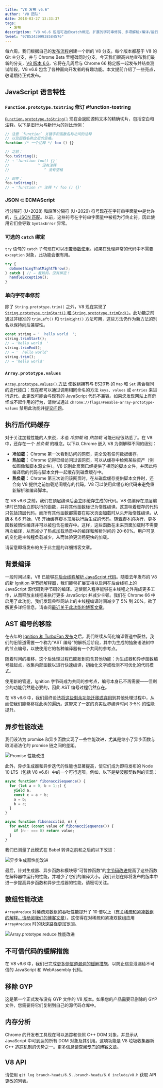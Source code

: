 ```yaml
---
title: "V8 发布 v6.6"
author: "V8 团队"
date: 2018-03-27 13:33:37
tags:
  - 发布
description: "V8 v6.6 包括可选的catch绑定、扩展的字符串修剪、多项解析/编译/运行时性能改进等等！"
tweet: "978534399938584576"
---
```

每六周，我们根据自己的[发布流程](/docs/release-process)创建一个新的 V8 分支。每个版本都基于 V8 的 Git 主分支，并与 Chrome Beta 里程碑同时分支。今天我们很高兴地宣布我们最新的分支，[V8 版本 6.6](https://chromium.googlesource.com/v8/v8.git/+log/branch-heads/6.6)，它将在几周后与 Chrome 66 稳定版一起发布并结束测试阶段。V8 v6.6 包含了各种面向开发者的有趣功能。本文提前介绍了一些亮点，敬请期待正式发布。

<!--truncate-->
## JavaScript 语言特性

### `Function.prototype.toString` 修订  #function-tostring

[`Function.prototype.toString()`](/features/function-tostring) 现在会返回源码文本的精确切片，包括空白和注释。以下是旧行为与新行为的对比示例：

```js
// 注意 `function` 关键字和函数名称之间的注释
// 以及函数名称之后的空格。
function /* 一个注释 */ foo () {}

// 之前：
foo.toString();
// → 'function foo() {}'
//             ^ 没有注释
//                ^ 没有空格

// 现在：
foo.toString();
// → 'function /* 注释 */ foo () {}'
```

### JSON ⊂ ECMAScript

行分隔符 (U+2028) 和段落分隔符 (U+2029) 符号现在在字符串字面量中是允许的，[与 JSON 匹配](/features/subsume-json)。以前，这些符号在字符串字面量中被视为行终止符，因此使用它们会导致 `SyntaxError` 异常。

### 可选的 `catch` 绑定

`try` 语句的 `catch` 子句现在可以[不带参数使用](/features/optional-catch-binding)。如果在处理异常的代码中不需要 `exception` 对象，此功能会很有用。

```js
try {
  doSomethingThatMightThrow();
} catch { // → 看妈妈，没有绑定！
  handleException();
}
```

### 单向字符串修剪

除了 `String.prototype.trim()` 之外，V8 现在实现了[`String.prototype.trimStart()` 和 `String.prototype.trimEnd()`](/features/string-trimming)。此功能之前通过非标准的 `trimLeft()` 和 `trimRight()` 方法可用，这些方法仍作为新方法的别名以保持向后兼容性。

```js
const string = '  hello world  ';
string.trimStart();
// → 'hello world  '
string.trimEnd();
// → '  hello world'
string.trim();
// → 'hello world'
```

### `Array.prototype.values`

[`Array.prototype.values()` 方法](https://tc39.es/ecma262/#sec-array.prototype.values) 使数组拥有与 ES2015 的 `Map` 和 `Set` 集合相同的迭代接口：现在都可以通过调用相同命名的方法 `keys`、`values` 或 `entries` 来进行迭代。此更改可能会与现有的 JavaScript 代码不兼容。如果您发现网站上有奇怪或不起作用的行为，请尝试通过 `chrome://flags/#enable-array-prototype-values` 禁用此功能并[提交问题](https://bugs.chromium.org/p/v8/issues/entry?template=Defect+report+from+user)。

## 执行后代码缓存

对于关注加载性能的人来说，术语 _冷加载_ 和 _热加载_ 可能已经很熟悉了。在 V8 中，还存在一个 _热负载_ 的概念。以下以 Chrome 嵌入 V8 为例解释不同的级别：

- **冷加载：** Chrome 第一次看到访问的网页，完全没有任何数据缓存。
- **热加载：** Chrome 记得已经访问过该网页，可以从缓存中检索某些资产（例如图像和脚本源文件）。V8 识别此页面已经提供了相同的脚本文件，并因此将编译后的代码与脚本文件一起缓存到磁盘缓存中。
- **热负载：** Chrome 第三次访问该网页时，在从磁盘缓存提供脚本文件时，还会向 V8 提供之前加载期间缓存的代码。V8 可以使用此缓存的代码来避免重新解析和编译脚本。

在 V8 v6.6 之前，我们在顶层编译后会立即缓存生成的代码。V8 仅编译在顶层编译时已知会立即执行的函数，并将其他函数标记为惰性编译。这意味着缓存的代码只包括顶层代码，而所有其他函数都需要在每次页面加载时从头开始惰性编译。从版本 6.6 开始，V8 开始缓存脚本顶层执行后生成的代码。随着脚本的执行，更多函数被惰性编译并可以被包含在缓存中。这样，这些函数在未来页面加载时不需要再次编译，从而减少了热点加载场景中的编译和解析时间的 20-60%。用户可见的变化是主线程负载减少，从而体验更流畅更快的加载。

请留意即将发布的关于此主题的详细博客文章。

## 背景编译

一段时间以来，V8 已能够[在后台线程解析 JavaScript 代码](https://blog.chromium.org/2015/03/new-javascript-techniques-for-rapid.html)。随着去年发布的 V8 的新 [Ignition 字节码解释器](/blog/launching-ignition-and-turbofan)，我们能够扩展支持以启用在后台线程上的 JavaScript 源代码到字节码的编译。这使嵌入程序能够在主线程之外完成更多工作，从而释放主线程来执行更多 JavaScript 并减少卡顿。我们在 Chrome 66 中启用了此功能，我们发现典型网站上的主线程编译时间减少了 5% 到 20%。欲了解更多详细信息，请查阅[最近关于此功能的博客文章](/blog/background-compilation)。

## AST 编号的移除

在去年的 [Ignition 和 TurboFan 发布](/blog/launching-ignition-and-turbofan)之后，我们继续从简化编译管道中获益。我们的旧管道需要一个称为“AST 编号”的解析后阶段，其中为生成的抽象语法树中的节点编号，以使使用它的各种编译器有一个共同的参考点。

随着时间的推移，这个后处理过程已膨胀到包含其他功能：为生成器和异步函数编号挂起点，收集内部函数以进行快速编译，初始化文字或检测不可优化的代码模式。

使用新的管道，Ignition 字节码成为共同的参考点，编号本身已不再需要——但剩余的功能仍然是必要的，因此 AST 编号过程仍然存在。

在 V8 v6.6 中，我们最终设法[将这些剩余功能迁移或弃用](https://bugs.chromium.org/p/v8/issues/detail?id=7178)到其他处理过程中，从而使我们能够移除此树的遍历。这带来了一定的真实世界编译时间 3-5% 的性能提升。

## 异步性能改进

我们设法为 promise 和异步函数实现了一些性能改进，尤其是缩小了异步函数与取消语法化的 promise 链之间的差距。

![Promise 性能改进](/_img/v8-release-66/promise.svg)

此外，异步生成器和异步迭代的性能也显著提高，使它们成为即将发布的 Node 10 LTS（包括 V8 v6.6）中的一个可行选项。例如，以下是斐波那契数列的实现：

```js
async function* fibonacciSequence() {
  for (let a = 0, b = 1;;) {
    yield a;
    const c = a + b;
    a = b;
    b = c;
  }
}

async function fibonacci(id, n) {
  for await (const value of fibonacciSequence()) {
    if (n-- === 0) return value;
  }
}
```

我们已测量了此模式在 Babel 转译之前和之后的以下改进：

![异步生成器性能改进](/_img/v8-release-66/async-generator.svg)

最后，针对生成器、异步函数和模块等“可暂停函数”的[字节码改进](https://chromium-review.googlesource.com/c/v8/v8/+/866734)提高了这些函数在解释器中运行的性能，并减少了它们的编译大小。我们计划在即将发布的版本中进一步提高异步函数和异步生成器的性能，请密切关注。

## 数组性能改进

`Array#reduce` 对稀疏双数组的吞吐性能提升了 10 倍以上（[有关稀疏和紧凑数组的解释，请参阅我们的博客文章](/blog/elements-kinds)）。这使得在对稀疏和紧凑双数组应用 `Array#reduce` 时的快速路径更加宽阔。

![`Array.prototype.reduce` 性能改进](/_img/v8-release-66/array-reduce.svg)

## 不可信代码的缓解措施

在 V8 v6.6 中，我们已完成[更多侧信道漏洞的缓解措施](/docs/untrusted-code-mitigations)，以防止信息泄漏给不可信的 JavaScript 和 WebAssembly 代码。

## 移除 GYP

这是第一个正式发布没有 GYP 文件的 V8 版本。如果您的产品需要已删除的 GYP 文件，您需要将它们复制到自己的源代码仓库中。

## 内存分析

Chrome 的开发者工具现在可以追踪和快照 C++ DOM 对象，并显示从 JavaScript 中可到达的所有 DOM 对象及其引用。这项功能是 V8 垃圾收集器新 C++ 追踪机制的优势之一。更多信息请查阅[专门的博客文章](/blog/tracing-js-dom)。

## V8 API

请使用 `git log branch-heads/6.5..branch-heads/6.6 include/v8.h` 获取 API 更改的列表。
